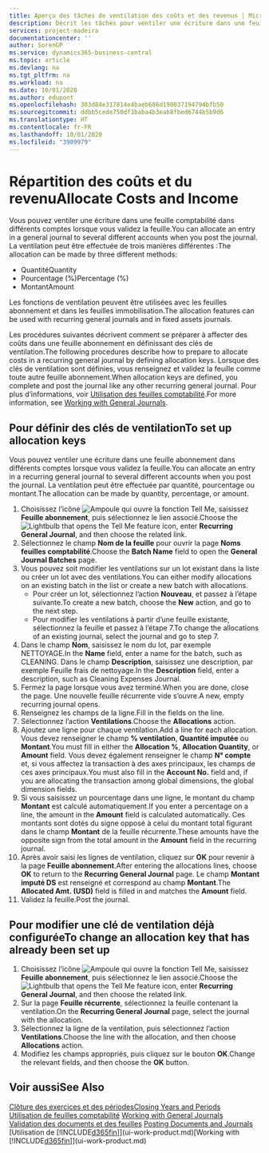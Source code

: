 ```yaml
---
title: Aperçu des tâches de ventilation des coûts et des revenus | Microsoft Docs
description: Décrit les tâches pour ventiler une écriture dans une feuille comptabilité dans différents comptes lorsque vous validez la feuille.
services: project-madeira
documentationcenter: ''
author: SorenGP
ms.service: dynamics365-business-central
ms.topic: article
ms.devlang: na
ms.tgt_pltfrm: na
ms.workload: na
ms.date: 10/01/2020
ms.author: edupont
ms.openlocfilehash: 303d84e317814e4baeb686d190037194794bfb50
ms.sourcegitcommit: ddbb5cede750df1baba4b3eab8fbed6744b5b9d6
ms.translationtype: HT
ms.contentlocale: fr-FR
ms.lasthandoff: 10/01/2020
ms.locfileid: "3909979"
---
```

# <a name="allocate-costs-and-income"></a><span data-ttu-id="96ae2-103">Répartition des coûts et du revenu</span><span class="sxs-lookup"><span data-stu-id="96ae2-103">Allocate Costs and Income</span></span>
<span data-ttu-id="96ae2-104">Vous pouvez ventiler une écriture dans une feuille comptabilité dans différents comptes lorsque vous validez la feuille.</span><span class="sxs-lookup"><span data-stu-id="96ae2-104">You can allocate an entry in a general journal to several different accounts when you post the journal.</span></span> <span data-ttu-id="96ae2-105">La ventilation peut être effectuée de trois manières différentes :</span><span class="sxs-lookup"><span data-stu-id="96ae2-105">The allocation can be made by three different methods:</span></span>

* <span data-ttu-id="96ae2-106">Quantité</span><span class="sxs-lookup"><span data-stu-id="96ae2-106">Quantity</span></span>
* <span data-ttu-id="96ae2-107">Pourcentage (%)</span><span class="sxs-lookup"><span data-stu-id="96ae2-107">Percentage (%)</span></span>
* <span data-ttu-id="96ae2-108">Montant</span><span class="sxs-lookup"><span data-stu-id="96ae2-108">Amount</span></span>

<span data-ttu-id="96ae2-109">Les fonctions de ventilation peuvent être utilisées avec les feuilles abonnement et dans les feuilles immobilisation.</span><span class="sxs-lookup"><span data-stu-id="96ae2-109">The allocation features can be used with recurring general journals and in fixed assets journals.</span></span>
<!--You can also distribute the cost or revenue of a line to an intercompany partner when you post a sales or purchase document. When you post the document, a line will be posted in your general journal, and a corresponding line will be created in the intercompany outbox.-->

<span data-ttu-id="96ae2-110">Les procédures suivantes décrivent comment se préparer à affecter des coûts dans une feuille abonnement en définissant des clés de ventilation.</span><span class="sxs-lookup"><span data-stu-id="96ae2-110">The following procedures describe how to prepare to allocate costs in a recurring general journal by defining allocation keys.</span></span> <span data-ttu-id="96ae2-111">Lorsque des clés de ventilation sont définies, vous renseignez et validez la feuille comme toute autre feuille abonnement.</span><span class="sxs-lookup"><span data-stu-id="96ae2-111">When allocation keys are defined, you complete and post the journal like any other recurring general journal.</span></span> <span data-ttu-id="96ae2-112">Pour plus d’informations, voir [Utilisation des feuilles comptabilité](ui-work-general-journals.md).</span><span class="sxs-lookup"><span data-stu-id="96ae2-112">For more information, see [Working with General Journals](ui-work-general-journals.md).</span></span>

## <a name="to-set-up-allocation-keys"></a><span data-ttu-id="96ae2-113">Pour définir des clés de ventilation</span><span class="sxs-lookup"><span data-stu-id="96ae2-113">To set up allocation keys</span></span>
<span data-ttu-id="96ae2-114">Vous pouvez ventiler une écriture dans une feuille abonnement dans différents comptes lorsque vous validez la feuille.</span><span class="sxs-lookup"><span data-stu-id="96ae2-114">You can allocate an entry in a recurring general journal to several different accounts when you post the journal.</span></span> <span data-ttu-id="96ae2-115">La ventilation peut être effectuée par quantité, pourcentage ou montant.</span><span class="sxs-lookup"><span data-stu-id="96ae2-115">The allocation can be made by quantity, percentage, or amount.</span></span>
1. <span data-ttu-id="96ae2-116">Choisissez l’icône ![Ampoule qui ouvre la fonction Tell Me](media/ui-search/search_small.png "Dites-moi ce que vous voulez faire"), saisissez **Feuille abonnement**, puis sélectionnez le lien associé.</span><span class="sxs-lookup"><span data-stu-id="96ae2-116">Choose the ![Lightbulb that opens the Tell Me feature](media/ui-search/search_small.png "Tell me what you want to do") icon, enter **Recurring General Journal**, and then choose the related link.</span></span>
2. <span data-ttu-id="96ae2-117">Sélectionnez le champ **Nom de la feuille** pour ouvrir la page **Noms feuilles comptabilité**.</span><span class="sxs-lookup"><span data-stu-id="96ae2-117">Choose the **Batch Name** field to open the **General Journal Batches** page.</span></span>
3. <span data-ttu-id="96ae2-118">Vous pouvez soit modifier les ventilations sur un lot existant dans la liste ou créer un lot avec des ventilations.</span><span class="sxs-lookup"><span data-stu-id="96ae2-118">You can either modify allocations on an existing batch in the list or create a new batch with allocations.</span></span>
   * <span data-ttu-id="96ae2-119">Pour créer un lot, sélectionnez l’action **Nouveau**, et passez à l’étape suivante.</span><span class="sxs-lookup"><span data-stu-id="96ae2-119">To create a new batch, choose the **New** action, and go to the next step.</span></span>
   * <span data-ttu-id="96ae2-120">Pour modifier les ventilations à partir d’une feuille existante, sélectionnez la feuille et passez à l’étape 7.</span><span class="sxs-lookup"><span data-stu-id="96ae2-120">To change the allocations of an existing journal, select the journal and go to step 7.</span></span>    
4. <span data-ttu-id="96ae2-121">Dans le champ **Nom**, saisissez le nom du lot, par exemple NETTOYAGE.</span><span class="sxs-lookup"><span data-stu-id="96ae2-121">In the **Name** field, enter a name for the batch, such as CLEANING.</span></span> <span data-ttu-id="96ae2-122">Dans le champ **Description**, saisissez une description, par exemple Feuille frais de nettoyage.</span><span class="sxs-lookup"><span data-stu-id="96ae2-122">In the **Description** field, enter a description, such as Cleaning Expenses Journal.</span></span>
5. <span data-ttu-id="96ae2-123">Fermez la page lorsque vous avez terminé.</span><span class="sxs-lookup"><span data-stu-id="96ae2-123">When you are done, close the page.</span></span> <span data-ttu-id="96ae2-124">Une nouvelle feuille récurrente vide s’ouvre.</span><span class="sxs-lookup"><span data-stu-id="96ae2-124">A new, empty recurring journal opens.</span></span>
6. <span data-ttu-id="96ae2-125">Renseignez les champs de la ligne.</span><span class="sxs-lookup"><span data-stu-id="96ae2-125">Fill in the fields on the line.</span></span>
7. <span data-ttu-id="96ae2-126">Sélectionnez l’action **Ventilations**.</span><span class="sxs-lookup"><span data-stu-id="96ae2-126">Choose the **Allocations** action.</span></span>
8. <span data-ttu-id="96ae2-127">Ajoutez une ligne pour chaque ventilation.</span><span class="sxs-lookup"><span data-stu-id="96ae2-127">Add a line for each allocation.</span></span> <span data-ttu-id="96ae2-128">Vous devez renseigner le champ **% ventilation**, **Quantité imputée** ou **Montant**.</span><span class="sxs-lookup"><span data-stu-id="96ae2-128">You must fill in either the **Allocation %**, **Allocation Quantity**, or **Amount** field.</span></span> <span data-ttu-id="96ae2-129">Vous devez également renseigner le champ **N° compte** et, si vous affectez la transaction à des axes principaux, les champs de ces axes principaux.</span><span class="sxs-lookup"><span data-stu-id="96ae2-129">You must also fill in the **Account No.** field and, if you are allocating the transaction among global dimensions, the global dimension fields.</span></span>
9. <span data-ttu-id="96ae2-130">Si vous saisissez un pourcentage dans une ligne, le montant du champ **Montant** est calculé automatiquement.</span><span class="sxs-lookup"><span data-stu-id="96ae2-130">If you enter a percentage on a line, the amount in the **Amount** field is calculated automatically.</span></span> <span data-ttu-id="96ae2-131">Ces montants sont dotés du signe opposé à celui du montant total figurant dans le champ **Montant** de la feuille récurrente.</span><span class="sxs-lookup"><span data-stu-id="96ae2-131">These amounts have the opposite sign from the total amount in the **Amount** field in the recurring journal.</span></span>
10. <span data-ttu-id="96ae2-132">Après avoir saisi les lignes de ventilation, cliquez sur **OK** pour revenir à la page **Feuille abonnement**.</span><span class="sxs-lookup"><span data-stu-id="96ae2-132">After entering the allocations lines, choose **OK** to return to the **Recurring General Journal** page.</span></span> <span data-ttu-id="96ae2-133">Le champ **Montant imputé DS** est renseigné et correspond au champ **Montant**.</span><span class="sxs-lookup"><span data-stu-id="96ae2-133">The **Allocated Amt. (USD)** field is filled in and matches the **Amount** field.</span></span>
11. <span data-ttu-id="96ae2-134">Validez la feuille.</span><span class="sxs-lookup"><span data-stu-id="96ae2-134">Post the journal.</span></span>

## <a name="to-change-an-allocation-key-that-has-already-been-set-up"></a><span data-ttu-id="96ae2-135">Pour modifier une clé de ventilation déjà configurée</span><span class="sxs-lookup"><span data-stu-id="96ae2-135">To change an allocation key that has already been set up</span></span>
1. <span data-ttu-id="96ae2-136">Choisissez l’icône ![Ampoule qui ouvre la fonction Tell Me](media/ui-search/search_small.png "Dites-moi ce que vous voulez faire"), saisissez **Feuille abonnement**, puis sélectionnez le lien associé.</span><span class="sxs-lookup"><span data-stu-id="96ae2-136">Choose the ![Lightbulb that opens the Tell Me feature](media/ui-search/search_small.png "Tell me what you want to do") icon, enter **Recurring General Journal**, and then choose the related link.</span></span>
2. <span data-ttu-id="96ae2-137">Sur la page **Feuille récurrente**, sélectionnez la feuille contenant la ventilation.</span><span class="sxs-lookup"><span data-stu-id="96ae2-137">On the **Recurring General Journal** page, select the journal with the allocation.</span></span>
3. <span data-ttu-id="96ae2-138">Sélectionnez la ligne de la ventilation, puis sélectionnez l’action **Ventilations**.</span><span class="sxs-lookup"><span data-stu-id="96ae2-138">Choose the line with the allocation, and then choose **Allocations** action.</span></span>
4. <span data-ttu-id="96ae2-139">Modifiez les champs appropriés, puis cliquez sur le bouton **OK**.</span><span class="sxs-lookup"><span data-stu-id="96ae2-139">Change the relevant fields, and then choose the **OK** button.</span></span>

## <a name="see-also"></a><span data-ttu-id="96ae2-140">Voir aussi</span><span class="sxs-lookup"><span data-stu-id="96ae2-140">See Also</span></span>
[<span data-ttu-id="96ae2-141">Clôture des exercices et des périodes</span><span class="sxs-lookup"><span data-stu-id="96ae2-141">Closing Years and Periods</span></span>](year-close-years-periods.md)  
<span data-ttu-id="96ae2-142">[Utilisation de feuilles comptabilité](ui-work-general-journals.md)  </span><span class="sxs-lookup"><span data-stu-id="96ae2-142">[Working with General Journals](ui-work-general-journals.md)  </span></span>  
<span data-ttu-id="96ae2-143">[Validation des documents et des feuilles](ui-post-documents-journals.md)  </span><span class="sxs-lookup"><span data-stu-id="96ae2-143">[Posting Documents and Journals](ui-post-documents-journals.md)  </span></span>  
<span data-ttu-id="96ae2-144">[Utilisation de [!INCLUDE[d365fin](includes/d365fin_md.md)]](ui-work-product.md)</span><span class="sxs-lookup"><span data-stu-id="96ae2-144">[Working with [!INCLUDE[d365fin](includes/d365fin_md.md)]](ui-work-product.md)</span></span>
